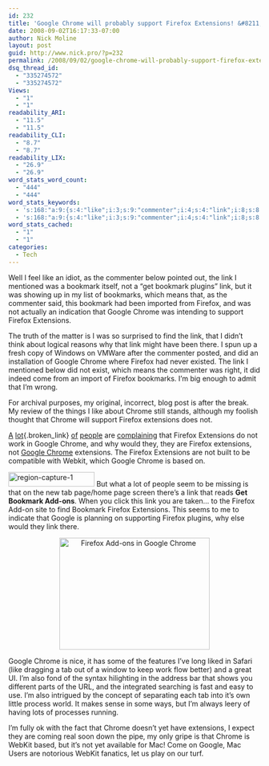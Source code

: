 ```yaml
---
id: 232
title: 'Google Chrome will probably support Firefox Extensions! &#8211; UPDATED'
date: 2008-09-02T16:17:33-07:00
author: Nick Moline
layout: post
guid: http://www.nick.pro/?p=232
permalink: /2008/09/02/google-chrome-will-probably-support-firefox-extensions/
dsq_thread_id:
  - "335274572"
  - "335274572"
Views:
  - "1"
  - "1"
readability_ARI:
  - "11.5"
  - "11.5"
readability_CLI:
  - "8.7"
  - "8.7"
readability_LIX:
  - "26.9"
  - "26.9"
word_stats_word_count:
  - "444"
  - "444"
word_stats_keywords:
  - 's:168:"a:9:{s:4:"like";i:3;s:9:"commenter";i:4;s:4:"link";i:8;s:8:"bookmark";i:5;s:7:"firefox";i:11;s:6:"google";i:8;s:6:"chrome";i:10;s:10:"extensions";i:8;s:6:"webkit";i:3;}";'
  - 's:168:"a:9:{s:4:"like";i:3;s:9:"commenter";i:4;s:4:"link";i:8;s:8:"bookmark";i:5;s:7:"firefox";i:11;s:6:"google";i:8;s:6:"chrome";i:10;s:10:"extensions";i:8;s:6:"webkit";i:3;}";'
word_stats_cached:
  - "1"
  - "1"
categories:
  - Tech
---
```

Well I feel like an idiot, as the commenter below pointed out, the link I mentioned was a bookmark itself, not a &#8220;get bookmark plugins&#8221; link, but it was showing up in my list of bookmarks, which means that, as the commenter said, this bookmark had been imported from Firefox, and was not actually an indication that Google Chrome was intending to support Firefox Extensions.

The truth of the matter is I was so surprised to find the link, that I didn&#8217;t think about logical reasons why that link might have been there. I spun up a fresh copy of Windows on VMWare after the commenter posted, and did an installation of Google Chrome where Firefox had never existed. The link I mentioned below did not exist, which means the commenter was right, it did indeed come from an import of Firefox bookmarks. I&#8217;m big enough to admit that I&#8217;m wrong.

For archival purposes, my original, incorrect, blog post is after the break. My review of the things I like about Chrome still stands, although my foolish thought that Chrome will support Firefox extensions does not.

<!--more-->

  
[A](http://strongdynamic.blogspot.com/2008/09/google-chrome-no-extensions.html) [lot](http://cf-bill.blogspot.com/2008/09/google-chrome-early-impressions.html){.broken_link} [of](http://ostatic.com/172340-blog/hands-on-with-chrome-clean-and-crisp-but-needs-extensions) [people](http://www.jillesvangurp.com/2008/09/02/google-chrome-first-impressions/) <span class="removed_link" title="http://internetducttape.com/2008/09/02/why-google-chrome-isnt-my-default-browser/">are</span> [complaining](http://mamchenkov.net/wordpress/2008/09/03/google-chrome-a-new-punch-in-the-browser-fight/) that <span class="removed_link" title="http://www.google.com/support/chrome/bin/answer.py?answer=95695">Firefox Extensions do not work in Google Chrome</span>, and why would they, they are Firefox extensions, not [Google Chrome](http://www.google.com/chrome/) extensions. The Firefox Extensions are not built to be compatible with Webkit, which Google Chrome is based on.

<img src="https://i1.wp.com/www.nick.pro/wp-content/uploads/2008/09/region-capture-1.png?resize=172%2C29&#038;ssl=1" title="region-capture-1" alt="region-capture-1" width="172" height="29" class="alignright size-medium wp-image-230" data-recalc-dims="1" /> But what a lot of people seem to be missing is that on the new tab page/home page screen there&#8217;s a link that reads **Get Bookmark Add-ons**. When you click this link you are taken&#8230; to the Firefox Add-on site to find Bookmark Firefox Extensions. This seems to me to indicate that Google is planning on supporting Firefox plugins, why else would they link there.

<div align="center">
  <a href="https://i2.wp.com/www.nick.pro/wp-content/uploads/2008/09/region-capture-2.png?ssl=1"><img src="https://i0.wp.com/www.nick.pro/wp-content/uploads/2008/09/region-capture-2-300x223.png?resize=300%2C223&#038;ssl=1" title="Firefox Add-ons in Google Chrome" alt="Firefox Add-ons in Google Chrome" width="300" height="223" align="center" class="aligncenter size-medium wp-image-231" data-recalc-dims="1" /></a>
</div>

Google Chrome is nice, it has some of the features I&#8217;ve long liked in Safari (like dragging a tab out of a window to keep work flow better) and a great UI. I&#8217;m also fond of the syntax hilighting in the address bar that shows you different parts of the URL, and the integrated searching is fast and easy to use. I&#8217;m also intrigued by the concept of separating each tab into it&#8217;s own little process world. It makes sense in some ways, but I&#8217;m always leery of having lots of processes running.

I&#8217;m fully ok with the fact that Chrome doesn&#8217;t yet have extensions, I expect they are coming real soon down the pipe, my only gripe is that Chrome is WebKit based, but it&#8217;s not yet available for Mac! Come on Google, Mac Users are notorious WebKit fanatics, let us play on our turf.